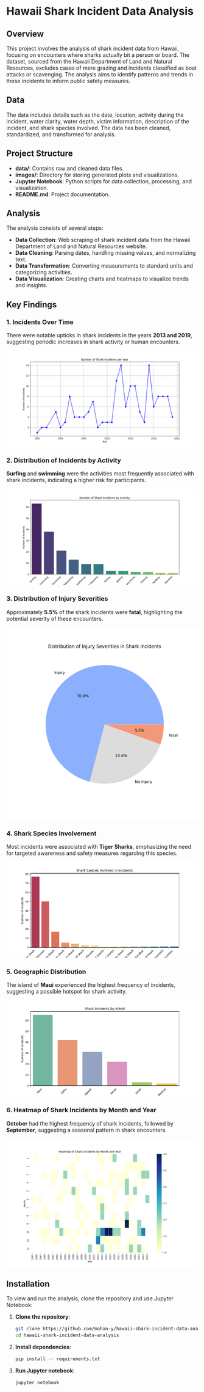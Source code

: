 # Hawaii Shark Incident Data Analysis
## Overview
This project involves the analysis of shark incident data from Hawaii, focusing on encounters where sharks actually bit a person or board. The dataset, sourced from the Hawaii Department of Land and Natural Resources, excludes cases of mere grazing and incidents classified as boat attacks or scavenging. The analysis aims to identify patterns and trends in these incidents to inform public safety measures.

## Data
The data includes details such as the date, location, activity during the incident, water clarity, water depth, victim information, description of the incident, and shark species involved. The data has been cleaned, standardized, and transformed for analysis.

## Project Structure
- **data/**: Contains raw and cleaned data files.
- **images/**: Directory for storing generated plots and visualizations.
- **Jupyter Notebook**: Python scripts for data collection, processing, and visualization.
- **README.md**: Project documentation.

## Analysis
The analysis consists of several steps:
- **Data Collection**: Web scraping of shark incident data from the Hawaii Department of Land and Natural Resources website.
- **Data Cleaning**: Parsing dates, handling missing values, and normalizing text.
- **Data Transformation**: Converting measurements to standard units and categorizing activities.
- **Data Visualization**: Creating charts and heatmaps to visualize trends and insights.

## Key Findings
### 1. Incidents Over Time
There were notable upticks in shark incidents in the years **2013 and 2019**, suggesting periodic increases in shark activity or human encounters.

![Line](images/incidents_per_year.png)

### 2. Distribution of Incidents by Activity
**Surfing** and **swimming** were the activities most frequently associated with shark incidents, indicating a higher risk for participants.

![Bar](images/activity_distribution.png)

### 3. Distribution of Injury Severities
Approximately **5.5%** of the shark incidents were **fatal**, highlighting the potential severity of these encounters.

![Pie](images/injury_distribution.png)

### 4. Shark Species Involvement
Most incidents were associated with **Tiger Sharks**, emphasizing the need for targeted awareness and safety measures regarding this species.

![Bar](images/shark_species.png)

### 5. Geographic Distribution
The island of **Maui** experienced the highest frequency of incidents, suggesting a possible hotspot for shark activity.

![Bar](images/incidents_by_island.png)

### 6. Heatmap of Shark Incidents by Month and Year
**October** had the highest frequency of shark incidents, followed by **September**, suggesting a seasonal pattern in shark encounters.

![Heatmap](images/heatmap.png)

## Installation
To view and run the analysis, clone the repository and use Jupyter Notebook:

1. **Clone the repository**:
    ```sh
    git clone https://github.com/mohan-y/hawaii-shark-incident-data-analysis.git
    cd hawaii-shark-incident-data-analysis
    ```

2. **Install dependencies**:
    ```sh
    pip install -r requirements.txt
    ```

3. **Run Jupyter notebook**:
    ```sh
    jupyter notebook
    ```

